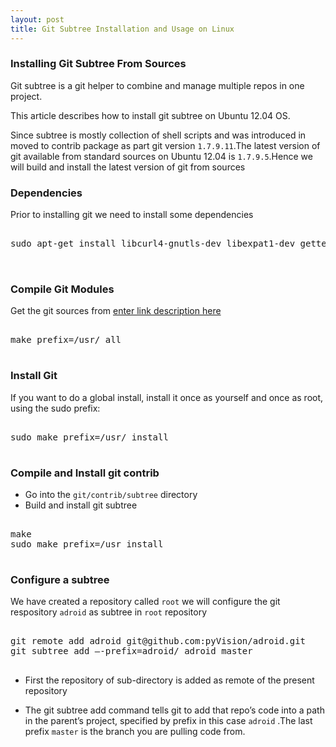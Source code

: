 ```yaml
---
layout: post
title: Git Subtree Installation and Usage on Linux
---
```



### Installing Git Subtree From Sources

Git subtree is a git helper to combine and manage multiple repos in one project.

This article describes how to install git subtree on Ubuntu 12.04 OS.

Since subtree is mostly collection of shell scripts  and was introduced in moved to contrib package as part git version `1.7.9.11`.The latest version of git available from standard sources on Ubuntu 12.04 is `1.7.9.5`.Hence we will build and install the latest version of git from sources

### Dependencies
Prior to installing git we need to install some dependencies

<pre class="brush:python">

sudo apt-get install libcurl4-gnutls-dev libexpat1-dev gettext libz-dev libssl-dev build-essential


</pre>

### Compile Git Modules

Get the git sources from [enter link description here](https://github.com/git/git)

<pre class="brush:python">

make prefix=/usr/ all

</pre>

### Install Git

If you want to do a global install, install it once as yourself and once as root, using the sudo prefix:
<pre class="brush:python">

sudo make prefix=/usr/ install

</pre>

### Compile and Install git contrib

- Go into the `git/contrib/subtree` directory
- Build and install git subtree 
<pre class="brush:python">

make
sudo make prefix=/usr install

</pre>

### Configure a subtree

We have created a repository called `root`
we will configure the git respository  `adroid` as subtree in `root` repository

<pre class="brush:python">

git remote add adroid git@github.com:pyVision/adroid.git
git subtree add —-prefix=adroid/ adroid master

</pre>

- First the repository of sub-directory is added as remote of the present repository 

- The git subtree add command tells git to add that repo’s code into a path in the parent’s project, specified by prefix in this case `adroid` .The last prefix `master` is the branch you are pulling code from.

 

